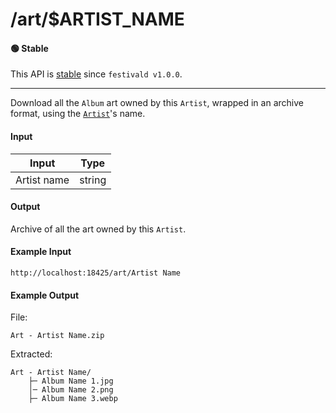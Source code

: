 # /art/$ARTIST_NAME

#### 🟢 Stable
This API is [stable](/api-stability/marker.md) since `festivald v1.0.0`.

---

Download all the `Album` art owned by this `Artist`, wrapped in an archive format, using the [`Artist`](/common-objects/artist.md)'s name.

#### Input
| Input       | Type   |
|-------------|--------|
| Artist name | string |

#### Output
Archive of all the art owned by this `Artist`.

#### Example Input
```http
http://localhost:18425/art/Artist Name
```

#### Example Output
File:
```plaintext
Art - Artist Name.zip
```

Extracted:
```plaintext
Art - Artist Name/
    ├─ Album Name 1.jpg
    │─ Album Name 2.png
    ├─ Album Name 3.webp
```

